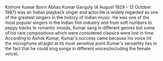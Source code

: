 Kishore Kumar (born Abhas Kumar Ganguly (4 August 1929 – 13 October 1987) was an Indian playback singer and actor.He is widely regarded as one of the greatest singers in the history of Indian music. He was one of the most popular singers in the Indian film industry and from soft numbers to peppy tracks to romantic moods, Kumar sang in different genres but some of his rare compositions which were considered classics were lost in time. According to Ashok Kumar, Kumar's success came because his voice hit the microphone straight at its most sensitive point.Kumar's versatility lies in the fact that he could sing songs in different voices(including the female voice).
